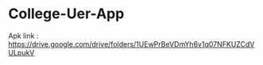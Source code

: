 # College-Uer-App

Apk link : https://drive.google.com/drive/folders/1UEwPrBeVDmYh6v1q07NFKUZCdVULpukV
